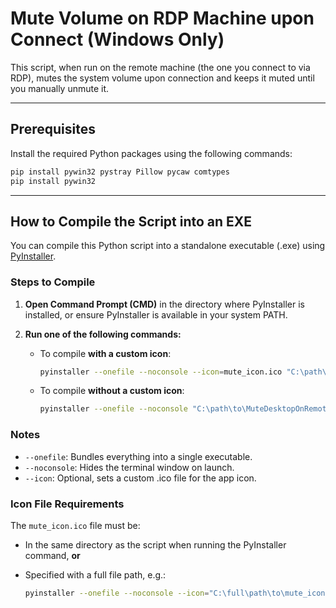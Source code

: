 # Mute Volume on RDP Machine upon Connect (Windows Only)

This script, when run on the remote machine (the one you connect to via RDP), mutes the system volume upon connection and keeps it muted until you manually unmute it.

---

## Prerequisites

Install the required Python packages using the following commands:

```bash
pip install pywin32 pystray Pillow pycaw comtypes
pip install pywin32
```

---

## How to Compile the Script into an EXE

You can compile this Python script into a standalone executable (.exe) using [PyInstaller](https://pyinstaller.org/).

### Steps to Compile

1. **Open Command Prompt (CMD)** in the directory where PyInstaller is installed, or ensure PyInstaller is available in your system PATH.

2. **Run one of the following commands:**

   - To compile **with a custom icon**:
     
     ```bash
     pyinstaller --onefile --noconsole --icon=mute_icon.ico "C:\path\to\MuteDesktopOnRemote.py"
     ```

   - To compile **without a custom icon**:
     
     ```bash
     pyinstaller --onefile --noconsole "C:\path\to\MuteDesktopOnRemote.py"
     ```

### Notes

- `--onefile`: Bundles everything into a single executable.
- `--noconsole`: Hides the terminal window on launch.
- `--icon`: Optional, sets a custom .ico file for the app icon.

### Icon File Requirements

The `mute_icon.ico` file must be:
- In the same directory as the script when running the PyInstaller command, **or**
- Specified with a full file path, e.g.:

  ```bash
  pyinstaller --onefile --noconsole --icon="C:\full\path\to\mute_icon.ico" "C:\path\to\MuteDesktopOnRemote.py"
  ```
